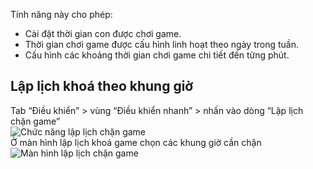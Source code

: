 Tính năng này cho phép:

-   Cài đặt thời gian con được chơi game.
-   Thời gian chơi game được cấu hình linh hoạt theo ngày trong tuần.
-   Cấu hình các khoảng thời gian chơi game chi tiết đến từng phút.

## Lập lịch khoá theo khung giờ

  <div class="guide-container grid grid--2-cols">
    <div class="guide-card">
      <div class="guide-title guide-title--10 guide-title--bullet">Tab “Điều khiển” > vùng “Điều khiển nhanh” > nhấn vào dòng “Lập lịch chặn game”</div>
      <div class="guide-content guide-content--90">  
        <img src="../../img/ip29.png" alt="Chức năng lập lịch chặn game"></img>
      </div>
    </div>
    <div class="guide-card">
      <div class="guide-title guide-title--10 guide-title--bullet">Ở màn hình lập lịch khoá game chọn các khung giờ cần chặn</div>
      <div class="guide-content guide-content--90">  
        <img src="../../img/ip30.png" alt="Màn hình lập lịch chặn game"></img>
      </div>
    </div>
  </div>
